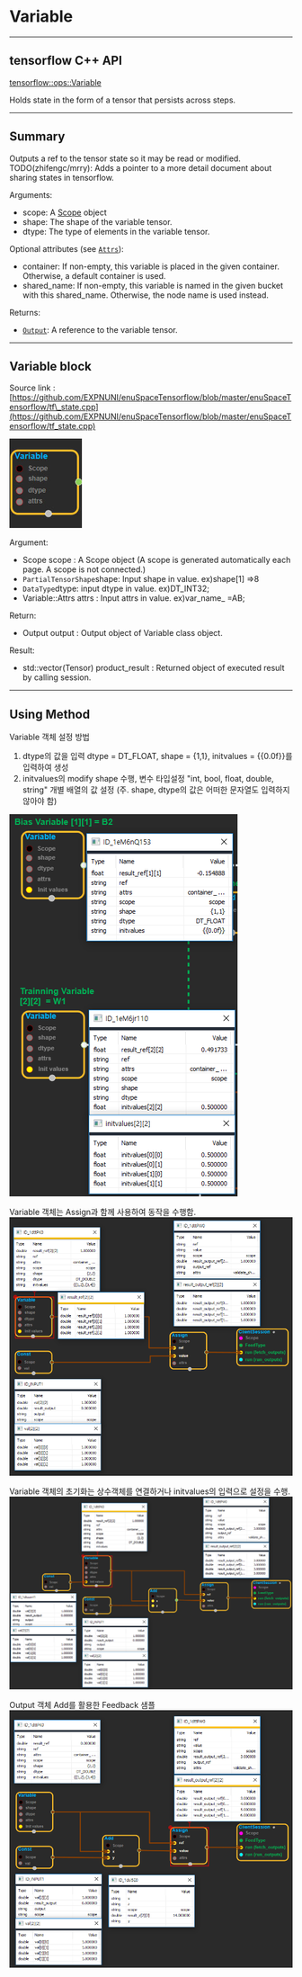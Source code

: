 # Variable

---

## tensorflow C++ API

[tensorflow::ops::Variable](https://www.tensorflow.org/api_docs/cc/class/tensorflow/ops/variable)

Holds state in the form of a tensor that persists across steps.

---

## Summary

Outputs a ref to the tensor state so it may be read or modified. TODO\(zhifengc/mrry\): Adds a pointer to a more detail document about sharing states in tensorflow.

Arguments:

* scope: A [Scope](https://www.tensorflow.org/api_docs/cc/class/tensorflow/scope.html#classtensorflow_1_1_scope) object
* shape: The shape of the variable tensor.
* dtype: The type of elements in the variable tensor.

Optional attributes \(see [`Attrs`](https://www.tensorflow.org/api_docs/cc/struct/tensorflow/ops/variable/attrs.html#structtensorflow_1_1ops_1_1_variable_1_1_attrs)\):

* container: If non-empty, this variable is placed in the given container. Otherwise, a default container is used.
* shared\_name: If non-empty, this variable is named in the given bucket with this shared\_name. Otherwise, the node name is used instead.

Returns:

* [`Output`](https://www.tensorflow.org/api_docs/cc/class/tensorflow/output.html#classtensorflow_1_1_output): A reference to the variable tensor.

---

## Variable block

Source link : [https://github.com/EXPNUNI/enuSpaceTensorflow/blob/master/enuSpaceTensorflow/tf\_state.cpp](https://github.com/EXPNUNI/enuSpaceTensorflow/blob/master/enuSpaceTensorflow/tf_state.cpp)

![](/assets/state_op/Variable1.jpg)

Argument:

* Scope scope : A Scope object \(A scope is generated automatically each page. A scope is not connected.\)
* `PartialTensorShape`shape: Input shape in value. ex\)shape\[1\] =&gt;8
* `DataType`dtype: input dtype in value. ex\)DT\_INT32;
* Variable::Attrs attrs : Input attrs in value. ex\)var\_name\_ =AB;

Return:

* Output output : Output object of Variable class object.

Result:

* std::vector\(Tensor\) product\_result : Returned object of executed result by calling session.

---

## Using Method

Variable 객체 설정 방법

1. dtype의 값을 입력 dtype = DT\_FLOAT, shape = \{1,1\}, initvalues = \{\{0.0f\}\}를 입력하여 생성
2. initvalues의 modify shape 수행, 변수 타입설정 "int, bool, float, double, string" 개별 배열의 값 설정 \(주. shape, dtype의 값은 어떠한 문자열도 입력하지 않아야 함\)

![](/assets/state_op/variable_variable_type.png)

Variable 객체는 Assign과 함께 사용하여 동작을 수행함.![](/assets/state_op/Variable2.png)

Variable 객체의 초기화는 상수객체를 연결하거나 initvalues의 입력으로 설정을 수행.![](/assets/start_op/Variable4.png)

Output 객체 Add를 활용한 Feedback 샘플![](/assets/state_op/Variable3.png)

